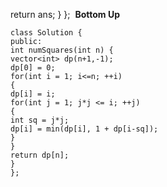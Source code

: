 return ans;
}
};
​
**Bottom Up**
​
```
class Solution {
public:
int numSquares(int n) {
vector<int> dp(n+1,-1);
dp[0] = 0;
for(int i = 1; i<=n; ++i)
{
dp[i] = i;
for(int j = 1; j*j <= i; ++j)
{
int sq = j*j;
dp[i] = min(dp[i], 1 + dp[i-sq]);
}
}
return dp[n];
}
};
```